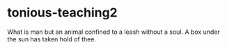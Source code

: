 # tonious-teaching2
What is man but an animal confined to a leash without a soul. A box under the sun has taken hold of thee. 
